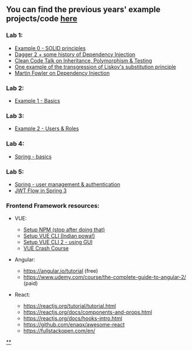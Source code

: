 
## You can find the previous years' example projects/code [here](https://github.com/UTCN-SoftwareDesignLab/SoftwareDesignUTCN/tree/master/LabCodeExamples%20(archived))

### Lab 1:
- [Example 0 - SOLID principles](https://github.com/UTCN-SoftwareDesignLab/SoftwareDesignUTCN/tree/master/LabCodeExamples%20(new)/Example%200%20-%20SOLID)
- [Dagger 2 + some history of Dependency Injection](https://www.youtube.com/watch?v=oK_XtfXPkqw)
- [Clean Code Talk on Inheritance, Polymorphism & Testing](https://www.youtube.com/watch?v=4F72VULWFvc)
- [One example of the transgression of Liskov's substitution principle](http://www.oodesign.com/liskov-s-substitution-principle.html)
- [Martin Fowler on Dependency Injection](https://martinfowler.com/articles/injection.html)  

### Lab 2:
- [Example 1 - Basics](https://github.com/UTCN-SoftwareDesignLab/SoftwareDesignUTCN/tree/master/LabCodeExamples%20(new)/Lab01-Basics)

### Lab 3:
- [Example 2 - Users & Roles](https://github.com/UTCN-SoftwareDesignLab/SoftwareDesignUTCN/tree/master/LabCodeExamples%20(new)/Lab02-Users%2C%20Roles%20%26%20Rights)

### Lab 4:
- [Spring - basics](https://github.com/UTCN-SoftwareDesignLab/SoftwareDesignUTCN/tree/master/LabCodeExamples%20(new)/Lab04-Spring1)

### Lab 5:
- [Spring - user management & authentication](https://github.com/UTCN-SoftwareDesignLab/SoftwareDesignUTCN/tree/master/LabCodeExamples%20(new)/Lab05-Spring2)
- [JWT Flow in Spring 3](https://medium.com/@truongbui95/jwt-authentication-and-authorization-with-spring-boot-3-and-spring-security-6-2f90f9337421)

### Frontend Framework resources:
- VUE:
  - [Setup NPM (stop after doing that)](https://www.youtube.com/watch?v=pD94EojHEsc)
  - [Setup VUE CLI (Indian powa!)](https://www.youtube.com/watch?v=eMis3LaRYY8)
  - [Setup VUE CLI 2 - using GUI](https://cli.vuejs.org/guide/creating-a-project.html#using-the-gui)
  - [VUE Crash Course](https://www.youtube.com/watch?v=qZXt1Aom3Cs)

- Angular:
  - https://angular.io/tutorial (free)
  - https://www.udemy.com/course/the-complete-guide-to-angular-2/ (paid)

- React:
  - https://reactjs.org/tutorial/tutorial.html
  - https://reactjs.org/docs/components-and-props.html
  - https://reactjs.org/docs/hooks-intro.html
  - https://github.com/enaqx/awesome-react
  - https://fullstackopen.com/en/

[**](https://www.youtube.com/watch?v=6GMkuPiIZ2k)
